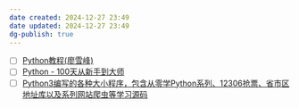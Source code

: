 ```yaml
---
date created: 2024-12-27 23:49
date updated: 2024-12-27 23:49
dg-publish: true
---
```


- [ ] [Python教程(廖雪峰)](https://www.liaoxuefeng.com/wiki/1016959663602400)
- [ ] [Python - 100天从新手到大师](https://github.com/jackfrued/Python-100-Days)
- [ ] [Python3编写的各种大小程序，包含从零学Python系列、12306抢票、省市区地址库以及系列网站爬虫等学习源码](https://github.com/gxcuizy/Python)
